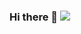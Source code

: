 ### Hi there 👋 ![]( https://visitor-badge.glitch.me/badge?page_id=yxinwang.homepage)

<!--
**yxinwang/yxinwang** is a ✨ _special_ ✨ repository because its `README.md` (this file) appears on your GitHub profile.

- 🔭 I'm currently a fourth-year Ph.D student in the [Lab of MIMA](http://mima.sdu.edu.cn/), School of Software, Shandong University, Jinan, China. My supervisor is [Prof. Xin-Shun Xu](http://mima.sdu.edu.cn/Members/xinshunxu/index.htm).
- 🌱 I’m currently focusing on: Machine Learning, Multi-media Analysis, Computer Vision, Information Retrieval.
- 👯 I will graduate in June, 2021. I'm currently looking for a post-doc position or full-time job.
- 📫 How to reach me: yxinwang@hotmail.com for email.

<!--
Here are some ideas to get you started:
- 🤔 I’m looking for help with ...
- 💬 Ask me about ...
- 😄 Pronouns: ...
- ⚡ Fun fact: ...
-->
